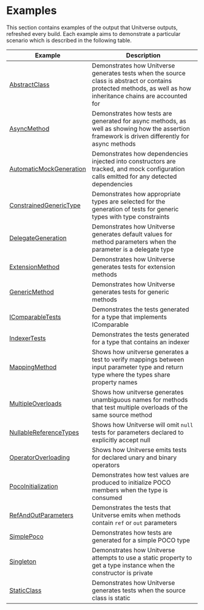 ﻿# Examples
This section contains examples of the output that Unitverse outputs, refreshed every build. Each example aims to demonstrate a particular scenario which is described in the following table.

| Example | Description |
| --- | --- |
| [AbstractClass](examples/AbstractClass.md) | Demonstrates how Unitverse generates tests when the source class is abstract or contains protected methods, as well as how inheritance chains are accounted for |
| [AsyncMethod](examples/AsyncMethod.md) | Demonstrates how tests are generated for async methods, as well as showing how the assertion framework is driven differently for async methods |
| [AutomaticMockGeneration](examples/AutomaticMockGeneration.md) | Demonstrates how dependencies injected into constructors are tracked, and mock configuration calls emitted for any detected dependencies |
| [ConstrainedGenericType](examples/ConstrainedGenericType.md) | Demonstrates how appropriate types are selected for the generation of tests for generic types with type constraints |
| [DelegateGeneration](examples/DelegateGeneration.md) | Demonstrates how Unitverse generates default values for method parameters when the parameter is a delegate type |
| [ExtensionMethod](examples/ExtensionMethod.md) | Demonstrates how Unitverse generates tests for extension methods |
| [GenericMethod](examples/GenericMethod.md) | Demonstrates how Unitverse generates tests for generic methods |
| [IComparableTests](examples/IComparableTests.md) | Demonstrates the tests generated for a type that implements IComparable |
| [IndexerTests](examples/IndexerTests.md) | Demonstrates the tests generated for a type that contains an indexer |
| [MappingMethod](examples/MappingMethod.md) | Shows how unitverse generates a test to verify mappings between input parameter type and return type where the types share property names |
| [MultipleOverloads](examples/MultipleOverloads.md) | Shows how unitverse generates unambiguous names for methods that test multiple overloads of the same source method |
| [NullableReferenceTypes](examples/NullableReferenceTypes.md) | Shows how Unitverse will omit `null` tests for parameters declared to explicitly accept null |
| [OperatorOverloading](examples/OperatorOverloading.md) | Shows how Unitverse emits tests for declared unary and binary operators |
| [PocoInitialization](examples/PocoInitialization.md) | Demonstrates how test values are produced to initialize POCO members when the type is consumed |
| [RefAndOutParameters](examples/RefAndOutParameters.md) | Demonstrates the tests that Unitverse emits when methods contain `ref` or `out` parameters |
| [SimplePoco](examples/SimplePoco.md) | Demonstrates how tests are generated for a simple POCO type |
| [Singleton](examples/Singleton.md) | Demonstrates how Unitverse attempts to use a static property to get a type instance when the constructor is private |
| [StaticClass](examples/StaticClass.md) | Demonstrates how Unitverse generates tests when the source class is static |
